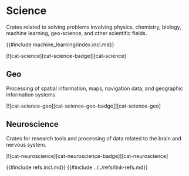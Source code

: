 # Science

Crates related to solving problems involving physics, chemistry, biology, machine learning, geo-science, and other scientific fields.

{{#include machine_learning/index.incl.md}}

[![cat-science][cat-science-badge]][cat-science]

## Geo

Processing of spatial information, maps, navigation data, and geographic information systems.

[![cat-science-geo][cat-science-geo-badge]][cat-science-geo]

## Neuroscience

Crates for research tools and processing of data related to the brain and nervous system.

[![cat-neuroscience][cat-neuroscience-badge]][cat-neuroscience]

{{#include refs.incl.md}}
{{#include ../../refs/link-refs.md}}

<div class="hidden">
</div>

